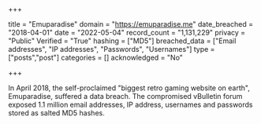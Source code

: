 +++

title = "Emuparadise"
domain = "https://emuparadise.me"
date_breached = "2018-04-01"
date = "2022-05-04"
record_count = "1,131,229"
privacy = "Public"
Verified = "True"
hashing = ["MD5"]
breached_data = ["Email addresses", "IP addresses", "Passwords", "Usernames"]
type = ["posts","post"]
categories = []
acknowledged = "No"


+++


In April 2018, the self-proclaimed &quot;biggest retro gaming website on earth&quot;, Emuparadise, suffered a data breach. The compromised vBulletin forum exposed 1.1 million email addresses, IP address, usernames and passwords stored as salted MD5 hashes.

